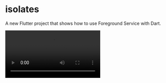 # isolates

A new Flutter project that shows how to use Foreground Service with Dart.

![](../img/android_8.mp4)
